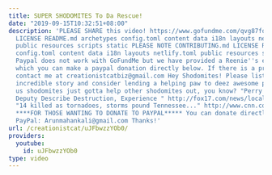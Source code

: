 ```yaml
---
title: SUPER SHODOMITES To Da Rescue!
date: "2019-09-15T10:32:51+08:00"
description: 'PLEASE SHARE this video! https://www.gofundme.com/qvg87fqc CONTRIBUTING.md
  LICENSE README.md archetypes config.toml content data i18n layouts netlify.toml
  public resources scripts static PLEASE NOTE CONTRIBUTING.md LICENSE README.md archetypes
  config.toml content data i18n layouts netlify.toml public resources scripts static
  Paypal does not work with GoFundMe but we have provided a Reenie''s email through
  which you can make a paypal donation directly below. If there is a problem please
  contact me at creationistcatbiz@gmail.com Hey Shodomites! Please listen to dish
  incredible story and consider lending a helping paw to deez awesome peeps. Sometimes
  us shodomites just gotta help other shodomites out, you know? "Perry County Resident,
  Deputy Describe Destruction, Experience " http://fox17.com/news/local/putnam-county-resident-deputy-describe-destruction-experience
  "14 killed as tornadoes, storms pound Tennessee..." http://www.cnn.com/2015/12/24/us/severe-weather/index.html
  ****FOR THOSE WANTING TO DONATE TO PAYPAL***** You can donate directly to Rheannon''s
  PayPal: Arunmahankali@gmail.com Thanks!'
url: /creationistcat/uJFbwzzYOb0/
providers:
  youtube:
    id: uJFbwzzYOb0
type: video
---
```

